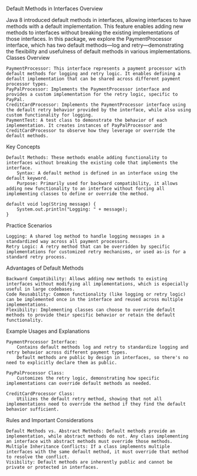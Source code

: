 Default Methods in Interfaces
Overview

Java 8 introduced default methods in interfaces, allowing interfaces to have methods with a default implementation. This feature enables adding new methods to interfaces without breaking the existing implementations of those interfaces. In this package, we explore the PaymentProcessor interface, which has two default methods—log and retry—demonstrating the flexibility and usefulness of default methods in various implementations.
Classes Overview

    PaymentProcessor: This interface represents a payment processor with default methods for logging and retry logic. It enables defining a default implementation that can be shared across different payment processor types.
    PayPalProcessor: Implements the PaymentProcessor interface and provides a custom implementation for the retry logic, specific to PayPal.
    CreditCardProcessor: Implements the PaymentProcessor interface using the default retry behavior provided by the interface, while also using custom functionality for logging.
    PaymentTest: A test class to demonstrate the behavior of each implementation. It creates instances of PayPalProcessor and CreditCardProcessor to observe how they leverage or override the default methods.

Key Concepts

    Default Methods: These methods enable adding functionality to interfaces without breaking the existing code that implements the interface.
        Syntax: A default method is defined in an interface using the default keyword.
        Purpose: Primarily used for backward compatibility, it allows adding new functionality to an interface without forcing all implementing classes to define or override the method.

    default void log(String message) {
        System.out.println("Logging: " + message);
    }

Practice Scenarios

    Logging: A shared log method to handle logging messages in a standardized way across all payment processors.
    Retry Logic: A retry method that can be overridden by specific implementations for customized retry mechanisms, or used as-is for a standard retry process.

Advantages of Default Methods

    Backward Compatibility: Allows adding new methods to existing interfaces without modifying all implementations, which is especially useful in large codebases.
    Code Reusability: Common functionality (like logging or retry logic) can be implemented once in the interface and reused across multiple implementations.
    Flexibility: Implementing classes can choose to override default methods to provide their specific behavior or retain the default functionality.

Example Usages and Explanations

    PaymentProcessor Interface:
        Contains default methods log and retry to standardize logging and retry behavior across different payment types.
        Default methods are public by design in interfaces, so there's no need to explicitly declare them as public.

    PayPalProcessor Class:
        Customizes the retry logic, demonstrating how specific implementations can override default methods as needed.

    CreditCardProcessor Class:
        Utilizes the default retry method, showing that not all implementations need to override the method if they find the default behavior sufficient.

Rules and Important Considerations

    Default Methods vs. Abstract Methods: Default methods provide an implementation, while abstract methods do not. Any class implementing an interface with abstract methods must override those methods.
    Multiple Inheritance Conflicts: If a class implements multiple interfaces with the same default method, it must override that method to resolve the conflict.
    Visibility: Default methods are inherently public and cannot be private or protected in interfaces.